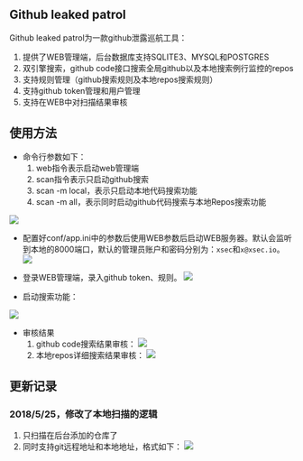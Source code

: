 ## Github leaked patrol

Github leaked patrol为一款github泄露巡航工具：

1. 提供了WEB管理端，后台数据库支持SQLITE3、MYSQL和POSTGRES
1. 双引擎搜索，github code接口搜索全局github以及本地搜索例行监控的repos
1. 支持规则管理（github搜索规则及本地repos搜索规则）
1. 支持github token管理和用户管理
1. 支持在WEB中对扫描结果审核

## 使用方法
- 命令行参数如下：
    1. web指令表示启动web管理端
    1. scan指令表示只启动github搜索
    1. scan -m local，表示只启动本地代码搜索功能
    1. scan -m all，表示同时启动github代码搜索与本地Repos搜索功能

![](http://docs.xsec.io/images/github/paper/usage.png)

- 配置好conf/app.ini中的参数后使用WEB参数后启动WEB服务器。默认会监听到本地的8000端口，默认的管理员账户和密码分别为：`xsec`和`x@xsec.io`。
![](http://docs.xsec.io/images/github/web.png)

- 登录WEB管理端，录入github token、规则。
![](http://docs.xsec.io/images/github/rules.png)

- 启动搜索功能：

![](http://docs.xsec.io/images/github/search.png)

- 审核结果
    1. github code搜索结果审核：
![](http://docs.xsec.io/images/github/report1.png)
    1. 本地repos详细搜索结果审核：
![](http://docs.xsec.io/images/github/report2.png)

## 更新记录
### 2018/5/25，修改了本地扫描的逻辑
1. 只扫描在后台添加的仓库了
1. 同时支持git远程地址和本地地址，格式如下：
![](http://docs.xsec.io/images/github/local_check.jpg)


